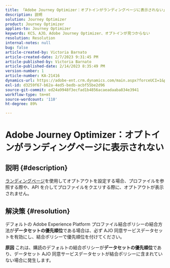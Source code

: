 ```yaml
---
title: 「Adobe Journey Optimizer：オプトインがランディングページに表示されない」
description: 説明
solution: Journey Optimizer
product: Journey Optimizer
applies-to: Journey Optimizer
keywords: KCS、AJO、Adobe Journey Optimizer、オプトインが見つからない
resolution: Resolution
internal-notes: null
bug: false
article-created-by: Victoria Barnato
article-created-date: 2/7/2023 9:31:45 PM
article-published-by: Victoria Barnato
article-published-date: 2/14/2023 8:35:49 PM
version-number: 1
article-number: KA-21416
dynamics-url: https://adobe-ent.crm.dynamics.com/main.aspx?forceUCI=1&pagetype=entityrecord&etn=knowledgearticle&id=1b9b39cf-2ea7-ed11-aad1-6045bd0065f9
exl-id: d3259f67-b62a-4ed5-bedb-acbf55be2d96
source-git-commit: ed24a9948f3ecfad1b4856acaeadaaba834e3941
workflow-type: tm+mt
source-wordcount: '110'
ht-degree: 89%

---
```


# Adobe Journey Optimizer：オプトインがランディングページに表示されない

## 説明 {#description}

[ランディングページ](https://experienceleague.adobe.com/docs/journey-optimizer/using/landing-pages/lp-use-cases.html?lang=ja)を使用してオプトアウトを設定する場合、プロファイルを参照する際や、API を介してプロファイルをクエリする際に、オプトアウトが表示されません。

## 解決策 {#resolution}


デフォルトの Adobe Experience Platform プロファイル結合ポリシーの結合方法が<b>データセットの優先順位</b>である場合は、必ず AJO 同意サービスデータセットを有効にし、結合ポリシーで優先順位を付けてください。


<b>原因</b>
これは、購読のデフォルトの結合ポリシーが<b>データセットの優先順位</b>であり、データセット AJO 同意サービスデータセットが結合ポリシーに含まれていない場合に発生します。
